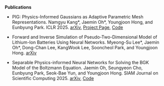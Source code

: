 **Publications**

- PIG: Physics-Informed Gaussians as Adaptive Parametric Mesh Representations. Namgyu Kang\*, Jaemin Oh\*, Youngjoon Hong, and Eunbyung Park. ICLR 2025. [arXiv](https://arxiv.org/abs/2412.05994), [Project Page](https://namgyukang.github.io/Physics-Informed-Gaussians/), [Code](https://github.com/NamGyuKang/Physics-Informed-Gaussians)

- Forward and Inverse Simulation of Pseudo-Two-Dimensional Model of Lithium-Ion Batteries Using Neural Networks. Myeong-Su Lee\*, Jaemin Oh\*, Dong-Chan Lee, KangWook Lee, Sooncheol Park, and Youngjoon Hong. [arXiv](https://arxiv.org/abs/2412.13200)

- Separable Physics-informed Neural Networks for Solving the BGK Model of the Boltzmann Equation. Jaemin Oh, Seungyeon Cho, Eunbyung Park, Seok-Bae Yun, and Youngjoon Hong. SIAM Journal on Scientific Computing 2025. [arXiv](https://arxiv.org/abs/2403.06342), [Code](https://github.com/jaeminoh/SPINN-BGK)